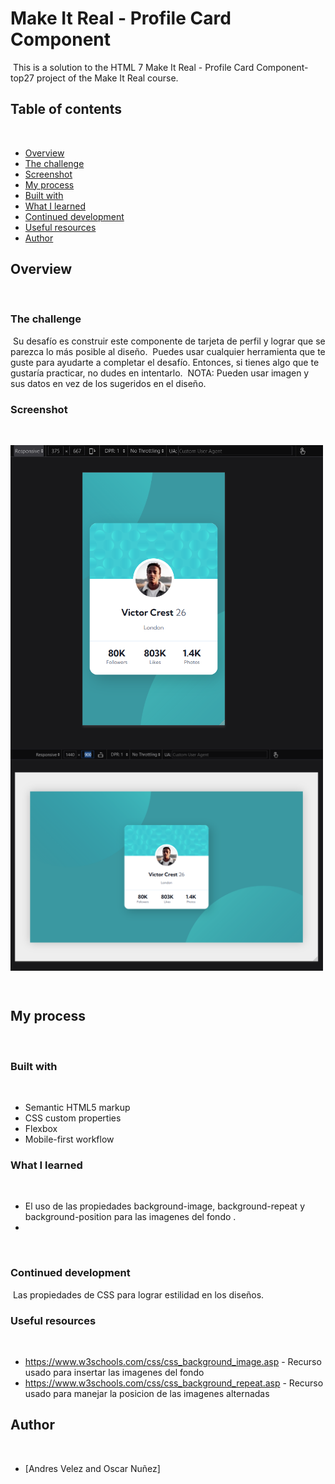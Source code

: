 # Make It Real - Profile Card Component
​
This is a solution to the HTML 7 Make It Real - Profile Card Component- top27 project of the Make It Real course.
​
## Table of contents
​
  - [Overview](#overview)
  - [The challenge](#the-challenge)
  - [Screenshot](#screenshot)
  - [My process](#my-process)
  - [Built with](#built-with)
  - [What I learned](#what-i-learned)
  - [Continued development](#continued-development)
  - [Useful resources](#useful-resources)
  - [Author](#author)
​
​
## Overview
​
### The challenge
​
Su desafío es construir este componente de tarjeta de perfil y lograr que se parezca lo más posible al diseño.
​
Puedes usar cualquier herramienta que te guste para ayudarte a completar el desafío. Entonces, si tienes algo que te gustaría practicar, no dudes en intentarlo.
​
NOTA: Pueden usar imagen y sus datos en vez de los sugeridos en el diseño.
​
### Screenshot
​
<div align=”center”>
  <img src="Resources/Captura1.png" width="500", align="center" />
  <img src="Resources/Captura2.png" width="500", align="center" />
</div>

​
​
​
## My process
​
### Built with
​
- Semantic HTML5 markup
- CSS custom properties
- Flexbox
- Mobile-first workflow
​
### What I learned
​
- El uso de las propiedades background-image, background-repeat y background-position para las imagenes del fondo  .
- 
​
​
​
### Continued development
​
Las propiedades de CSS para lograr estilidad en los diseños.
​
### Useful resources
​
- https://www.w3schools.com/css/css_background_image.asp - Recurso usado para insertar las imagenes del fondo
- https://www.w3schools.com/css/css_background_repeat.asp - Recurso usado para manejar la posicion de las imagenes alternadas
​
## Author
​
- [Andres Velez and Oscar Nuñez]
​
